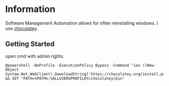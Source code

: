 # Information
Software Management Automation allows for often reinstalling windows. I use [chocolatey](https://chocolatey.org/).

## Getting Started

open cmd with admin rights.

```
@powershell -NoProfile -ExecutionPolicy Bypass -Command "iex ((New-Object System.Net.WebClient).DownloadString('https://chocolatey.org/install.ps1'))" && SET "PATH=%PATH%;%ALLUSERSPROFILE%\chocolatey\bin"
```


